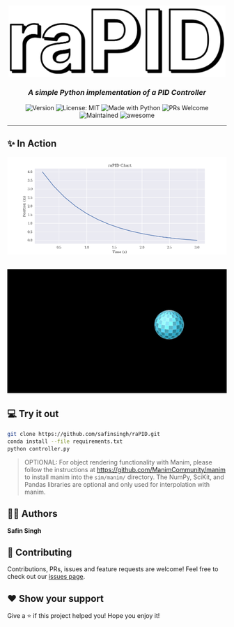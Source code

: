 <p align="center">
  <img width="500" src="./assets/header2.png">
</p>
<h3 align="center"><i>A simple Python implementation of a PID Controller</i></h3>
<p align="center">
  <img alt="Version" src="https://img.shields.io/badge/version-1.0-blue.svg?cacheSeconds=2592000" />
  <img alt="License: MIT" src="https://img.shields.io/badge/License-MIT-yellow.svg" />
  <img alt="Made with Python" src="https://img.shields.io/badge/Made%20with-Python-1f425f.svg" />
  <img alt="PRs Welcome" src="https://img.shields.io/badge/PRs-welcome-brightgreen.svg">
  <img alt="Maintained" src="https://img.shields.io/badge/Maintained-Yes-orange">
  <img alt="awesome" src="https://img.shields.io/badge/awesome-yes-blue">
</p>
<hr>

## ✨ In Action

<img src="./assets/plot.png">
<br>
<br>
<p align="center">
  <img src="./assets/interpolation.gif">
</p>

## 💻 Try it out

```sh
git clone https://github.com/safinsingh/raPID.git
conda install --file requirements.txt
python controller.py
```

> OPTIONAL: For object rendering functionality with Manim, please follow the instructions at https://github.com/ManimCommunity/manim to install manim into the `sim/manim/` directory. The NumPy, SciKit, and Pandas libraries are optional and only used for interpolation with manim.

## 👨‍💻 Authors

**Safin Singh**

## 🤝 Contributing

Contributions, PRs, issues and feature requests are welcome! Feel free to check out our [issues page](https://github.com/safinsingh/raPID/issues).

## ❤️ Show your support

Give a ⭐️ if this project helped you!
Hope you enjoy it!
